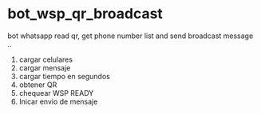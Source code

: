 # bot_wsp_qr_broadcast
bot whatsapp read qr, get phone number list and send broadcast message
..

1. cargar celulares
2. cargar mensaje
4. cargar tiempo en segundos
5. obtener QR
6. chequear WSP READY
7. Inicar envio de mensaje